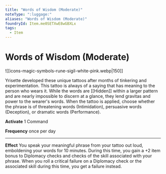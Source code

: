 ```yaml
---
title: "Words of Wisdom (Moderate)"
noteType: ":luggage:"
aliases: "Words of Wisdom (Moderate)"
foundryId: Item.me0SETXwE8wGBXLx
tags:
  - Item
---
```


# Words of Wisdom (Moderate)
![[icons-magic-symbols-rune-sigil-white-pink.webp|150]]

Yrisette developed these unique tattoos after months of tinkering and experimentation. This tattoo is always of a saying that has meaning to the person who wears it. While the words are [[Hidden]] within a larger pattern and are nearly impossible to discern at a glance, they lend gravitas and power to the wearer's words. When the tattoo is applied, choose whether the phrase is of threatening words (Intimidation), persuasive words (Deception), or dramatic words (Performance).

**Activate** 1 Command

**Frequency** once per day

* * *

**Effect** You speak your meaningful phrase from your tattoo out loud, emboldening your words for 10 minutes. During this time, you gain a +2 item bonus to Diplomacy checks and checks of the skill associated with your phrase. When you roll a critical failure on a Diplomacy check or the associated skill during this time, you get a failure instead.
